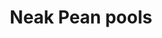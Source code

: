 ---
title: Neak Pean pools
category: blog
lat: 13.46379
lng: 103.89477
image: https://s3-us-west-2.amazonaws.com/travels2013/2014-01-16 17:44:04 PST.jpg
observation: 20140116174404PST
---